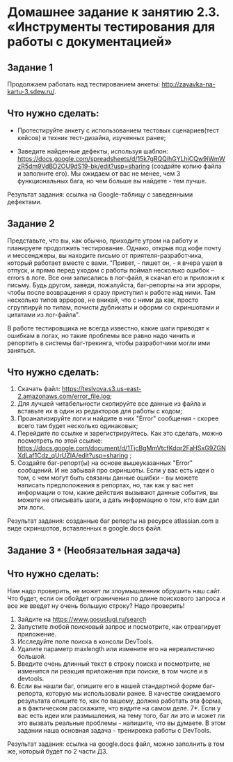 # Домашнее задание к занятию 2.3. «Инструменты тестирования для работы с документацией»

## Задание 1
Продолжаем работать над тестированием анкеты: http://zayavka-na-kartu-3.sdew.ru/. 

## Что нужно сделать:
* Протестируйте анкету с использованием тестовых сценариев(тест кейсов) и техник тест-дизайна, изученных ранее;

* Заведите найденные дефекты, используя шаблон: https://docs.google.com/spreadsheets/d/15k7gRQQihGYLhiCQw9iWmWzR5dm9VdBD2OU9dS19-bk/edit?usp=sharing
(создайте копию файла и заполните его). Мы ожидаем от вас не менее, чем 3 функциональных бага, но чем больше вы найдете - тем лучше.

Результат задания: ссылка на Google-таблицу с заведенными дефектами. 


## Задание 2

Представьте, что вы, как обычно, приходите утром на работу и планируете продолжить тестирование. Однако, открыв под кофе почту и мессенджеры, вы находите письмо от приятеля-разработчика, который работает вместе с вами. "Привет, - пишет он, - я вчера ушел в отпуск, и прямо перед уходом с работы поймал несколько ошибок – errors в логе. Все они записались в лог-файл, я скачал его и приложил к письму. Будь другом, заведи, пожалуйста, баг-репорты на эти эрроры, чтобы после возвращения я сразу приступил к работе над ними. Там несколько типов эрроров, не вникай, что с ними да как, просто сгруппируй по типам, почисти дубликаты и оформи со скриншотами и цитатами из лог-файла".

В работе тестировщика не всегда известно, какие шаги приводят к ошибкам в логах, но такие проблемы все равно надо чинить и репортить в системы баг-трекинга, чтобы разработчики могли ими заняться.

## Что нужно сделать:
1. Скачать файл: https://teslvova.s3.us-east-2.amazonaws.com/error_file.log;
2. Для лучшей читабельности скопируйте все данные из файла и вставьте их в один из редакторов для работы с кодом;
3. Проанализируйте логи и найдите в них "Error" сообщения - скорее всего там будет несколько одинаковых;
4. Перейдите по ссылке и зарегистрируйтесь. Как это сделать, можно посмотреть по этой ссылке: https://docs.google.com/document/d/1TjcBgMmVtcfKdqr2FaHSxG9ZGNXdLaf1Cdz_qUrUZlA/edit?usp=sharing ;
5. Создайте баг-репорт(ы) на основе вышеуказанных "Error" сообщений. И не забывай про скриншоты. Если у вас есть идеи о том, с чем могут быть связаны данные ошибки - вы можете написать предположения в репортах, но, так как у вас нет информации о том, какие действия вызывают данные события, вы можете не описывать шаги, а дать информацию о том, кто вам дал эти логи.

Результат задания: созданные баг репорты на ресурсе atlassian.com в виде скриншотов, вставленных в google.docs файл.


## Задание 3 `*` (Необязательная задача)

## Что нужно сделать:
Нам надо проверить, не может ли злоумышленник обрушить наш сайт. Что будет, если он обойдет ограничения по длине поискового запроса и все же введет ну очень большую строку? Надо проверить!
1. Зайдите на https://www.gosuslugi.ru/search
2. Запустите любой поисковый запрос и посмотрите, как отреагирует приложение.
3. Исследуйте поле поиска в консоли DevTools.
4. Удалите параметр maxlength или измените его на нереалистично большой.
5. Введите очень длинный текст в строку поиска и посмотрите, не изменится ли реакция приложения при поиске, в том числе и в devtools.
6. Если вы нашли баг, опишите его в нашей стандартной форме баг-репорта, которую мы использовали ранее. В качестве ожидаемого результата опишите то, как по вашему, должна работать эта форма, а в фактическом расскажите, что видите на самом деле. 
7*. Если у вас есть идеи или размышления, на тему того, баг ли это и может ли это вызвать реальные проблемы - напишите, что вы думаете. 
В этом задании наша основная задача - тренировка работы с DevTools.

Результат задания: ссылка на google.docs файл, можно заполнить в том же, который будет по 2 части ДЗ.
